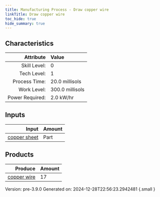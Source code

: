 ```yaml
---
title: Manufacturing Process - Draw copper wire
linkTitle: Draw copper wire
toc_hide: true
hide_summary: true
---
```



## Characteristics

| Attribute      | Value |
|--------:|:------|
|Skill Level:|0|
|Tech Level:|1|
|Process Time:|20.0 millisols|
|Work Level:|300.0 millisols|
|Power Required:|2.0 kW/hr|

## Inputs

| Input      | Amount |
|--------:|:------|
|[copper sheet](/docs/definitions/part/copper-sheet)|Part|1|

## Products


| Produce      | Amount |
|--------:|:------|
|[copper wire](/docs/definitions/part/copper-wire)|17|


Version: pre-3.9.0 Generated on: 2024-12-28T22:56:23.2942481
{.small }

